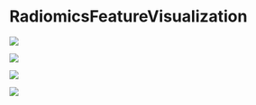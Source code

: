 # RadiomicsFeatureVisualization
![](https://github.com/zhangjingcode/RadiomicsFeatureVisualization/blob/master/BreastRADERData/FeatureMap/original_glrlm_LongRunEmphasis.jpg)

![](https://github.com/zhangjingcode/RadiomicsFeatureVisualization/blob/master/BreastRADERData/FeatureMap/original_glcm_DifferenceEntropy.jpg)

![](https://github.com/zhangjingcode/RadiomicsFeatureVisualization/blob/master/BreastRADERData/FeatureMap/original_glrlm_RunVariance.jpg)

![](https://github.com/zhangjingcode/RadiomicsFeatureVisualization/blob/master/BreastRADERData/FeatureMap/original_glszm_SizeZoneNonUniformityNormalized.jpg)
